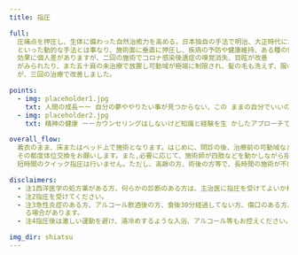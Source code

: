 ```yaml
---
title: 指圧

full:
  圧痛点を押圧し、生体に備わった自然治癒力を高める。日本独自の手法で明治、大正時代にかけて設立さたもので、現代の原型は浪越徳次郎によって確立されたものと言われている。按摩やマッサージのように「揉む」「叩く」
  といった動的な手法とは事なり、施術面に垂直に押圧し、疾病の予防や健康維持、ある種の慢性疾患の改善にも効果が期待できます。
  効果に個人差がありますが、二回の施術でコロナ感染後遺症の嗅覚消失、目眩が改善
  がみられたり、また五十肩の未治療で放置し可動域が極端に制限され、髪の毛も洗えず、服の着脱も片方ずつしかできなかった方
  が、三回の治療で改善しました。

points:
  - img: placeholder1.jpg
    txt: 人間の成長ーー 自分の夢ややりたい事が見つからない、この ままの自分でいいのかなと悩む、将来が心配
  - img: placeholder2.jpg
    txt: 精神の健康 ーーカウンセリングはしないけど知識と経験を生 かしたアプローチで、各患者さんにあった精神の健康法を見 つ ける

overall_flow:
  着衣のまま、床またはベッド上で施術となります。はじめに、問診の後、治療前の可動域などの簡単なテストをして施術がはじます。腹這い、仰臥位、など
  その都度体位交換をお願いします。また,必要に応じて、施術師が四肢などを動かしながら指圧を行うこともあります。患部のみでなく、身体を全体として見るので、原則、頭から足の指先まで、施術範囲は広範なので
  短時間のクイック指圧は行いません。ただし、高齢の方、術後の方等で、長時間の施術が不向きの方は短時間となることがあります。

disclaimers:
  - 注1西洋医学の処方薬がある方、何らかの診断のある方は、主治医に指圧を受けてよいか相談の上、
  - 注2指圧を受けてください。
  - 注3急性炎症のある方、アルコール飲酒後の方、食後30分経過してない方、傷口のある方、等お断りす
    る場合があります。
  - 注4指圧後は激しい運動を避け、湯冷めするような入浴、アルコール等もお控えください。

img_dir: shiatsu
---
```


